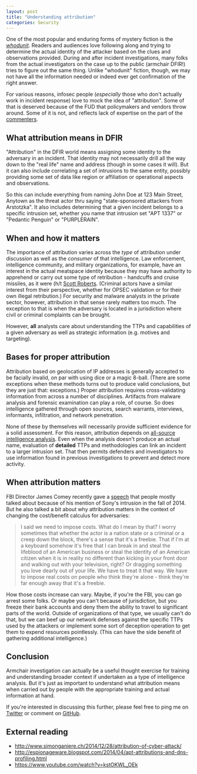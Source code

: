 ```yaml
---
layout: post
title: "Understanding attribution"
categories: Security
---
```


One of the most popular and enduring forms of mystery fiction is the [_whodunit_](http://en.wikipedia.org/wiki/Whodunit). Readers and audiences love following along and trying to determine the actual identity of the attacker based on the clues and observations provided. During and after incident investigations, many folks from the actual investigators on the case up to the public (armchair DFIR!) tries to figure out the same thing. Unlike "whodunit" fiction, though, we may not have all the information needed or indeed ever get confirmation of the right answer.

For various reasons, infosec people (_especially_ those who don't actually work in incident response) love to mock the idea of "attribution". Some of that is deserved because of the FUD that policymakers and vendors throw around. Some of it is not, and reflects lack of expertise on the part of the [commenters](http://blog.norsecorp.com/2015/03/11/pseudo-threat-intelligence-all-i-want-you-to-know/).

## What attribution means in DFIR

"Attribution" in the DFIR world means assigning some identity to the adversary in an incident. That identity may not necessarily drill all the way down to the "real life" name and address (though in some cases it will). But it can also include correlating a set of intrusions to the same entity, possibly providing some set of data like region or affiliation or operational aspects and observations.

So this can include everything from naming John Doe at 123 Main Street, Anytown as the threat actor thru saying "state-sponsored attackers from Arstotzka". It also includes determining that a given incident belongs to a specific intrusion set, whether you name that intrusion set "APT 1337" or "Pedantic Penguin" or "PURPLERAIN".

## When and how it matters

The importance of attribution varies across the _type_ of attribution under discussion as well as the _consumer_ of that intelligence. Law enforcement, intelligence community, and military organizations, for example, have an interest in the actual meatspace identity because they may have authority to apprehend or carry out some type of retribution - handcuffs and cruise missiles, as it were (h/t [Scott Roberts](http://sroberts.github.io). (Criminal actors have a similar interest from their perspective, whether for OPSEC validation or for their own illegal retribution.) For security and malware analysts in the private sector, however, attribution in that sense rarely matters too much. The exception to that is when the adversary is located in a jurisdiction where civil or criminal complaints can be brought.

However, **all** analysts care about understanding the TTPs and capabilities of a given adversary as well as strategic information (e.g. motives and targeting).

## Bases for proper attribution

Attribution based on geolocation of IP addresses is generally accepted to be facially invalid, on par with using dice or a magic 8-ball. (There are some exceptions when these methods turns out to produce valid conclusions, but they are just that: exceptions.) Proper attribution requires cross-validating information from across a number of disciplines. Artifacts from malware analysis and forensic examination can play a role, of course. So does intelligence gathered through open sources, search warrants, interviews, informants, infiltration, and network penetration.

None of these by themselves will necessarily provide sufficient evidence for a solid assessment. For this reason, attribution depends on [all-source intelligence analysis](http://www.globalsecurity.org/intell/library/policy/army/fm/2-0/chap5.htm). Even when the analysis doesn't produce an actual name, evaluation of **detailed** TTPs and methodologies can link an incident to a larger intrusion set. That then permits defenders and investigators to use information found in previous investigations to prevent and detect more activity.

## When attribution matters

FBI Director James Comey recently gave a [speech](http://www.fbi.gov/news/speeches/addressing-the-cyber-security-threat) that people mostly talked about because of his mention of Sony's intrusion in the fall of 2014. But he also talked a bit about why attribution matters in the context of changing the cost/benefit calculus for adversaries:

> I said we need to impose costs. What do I mean by that? I worry sometimes that whether the actor is a nation state or a criminal or a creep down the block, there's a sense that it's a freebie. That if I'm at a keyboard somehow it's free that I can break in and steal the lifeblood of an American business or steal the identity of an American citizen when it is in reality no different than kicking in your front door and walking out with your television, right? Or dragging something you love dearly out of your life. We have to treat it that way. We have to impose real costs on people who think they're alone - think they're far enough away that it's a freebie.

How those costs increase can vary. Maybe, if you're the FBI, you can go arrest some folks. Or maybe you can't because of jurisdiction, but you freeze their bank accounts and deny them the ability to travel to significant parts of the world. Outside of organizations of that type, we usually can't do that, but we can beef up our network defenses against the specific TTPs used by the attackers or implement some sort of deception operation to get them to expend resources pointlessly. (This can have the side benefit of gathering additional intelligence.) 

## Conclusion

Armchair investigation can actually be a useful thought exercise for training and understanding broader context if undertaken as a type of intelligence analysis. But it's just as important to understand what attribution means when carried out by people with the appropriate training and actual information at hand.

If you're interested in discussing this further, please feel free to ping me on [Twitter](https://twitter.com/kylemaxwell) or comment on [GitHub](https://github.com/krmaxwell/krmaxwell.github.io/issues/11).

## External reading

- http://www.simonganiere.ch/2014/12/28/attribution-of-cyber-attack/
- http://espionageware.blogspot.com/2014/04/apt-attributions-and-dns-profiling.html
- https://www.youtube.com/watch?v=kstOKWL_OEk
